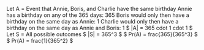 Let A = Event that Annie, Boris, and Charlie have the same birthday
Annie has a birthday on any of the 365 days: 365
Boris would only then have a birthday on the same day as Annie: 1
Charlie would only then have a birthday on the same day as Annie and Boris: 1
$ |A| = 365 cdot 1 cdot 1 $
Let S = All possible outcomes
$ |S| = 365^3 $
$ Pr(A) = frac{365}{365^3} $
$ Pr(A) = frac{1}{365^2} $
